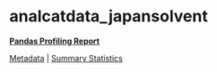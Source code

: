 # analcatdata_japansolvent

[**Pandas Profiling Report**](https://epistasislab.github.io/penn-ml-benchmarks/profile/analcatdata_japansolvent.html)

[Metadata](metadata.yaml) | [Summary Statistics](summary_stats.tsv)
